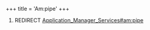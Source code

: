 +++
title = 'Am:pipe'
+++

1.  REDIRECT
    [Application_Manager_Services#am:pipe](Application_Manager_Services#am:pipe "wikilink")